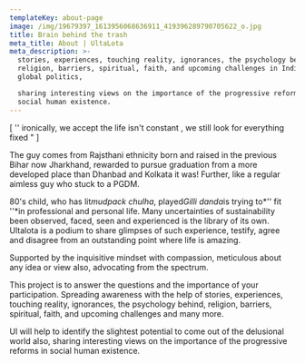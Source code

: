 ```yaml
---
templateKey: about-page
image: /img/19679397_1613956068636911_419396289790705622_o.jpg
title: Brain behind the trash
meta_title: About | UltaLota
meta_description: >-
  stories, experiences, touching reality, ignorances, the psychology behind,
  religion, barriers, spiritual, faith, and upcoming challenges in Indian and
  global politics,

  sharing interesting views on the importance of the progressive reforms in
  social human existence.
---
```

\[ '' ironically, we accept the life isn't constant , we still look for everything fixed " ]

The guy comes from Rajsthani ethnicity born and raised in the previous Bihar now Jharkhand, rewarded to pursue graduation from a more developed place than Dhanbad and Kolkata it was! Further, like a regular aimless guy who stuck to a PGDM.

80's child, who has lit*mudpack chulha*, played*Gilli danda*is trying to*'' fit ''*in professional and personal life. Many uncertainties of sustainability been observed, faced, seen and experienced is the library of its own. Ultalota is a podium to share glimpses of such experience, testify, agree and disagree from an outstanding point where life is amazing.

Supported by the inquisitive mindset with compassion, meticulous about any idea or view also, advocating from the spectrum.

This project is to answer the questions and the importance of your participation. Spreading awareness with the help of stories, experiences, touching reality, ignorances, the psychology behind, religion, barriers, spiritual, faith, and upcoming challenges and many more.

Ul will help to identify the slightest potential to come out of the delusional world also, sharing interesting views on the importance of the progressive reforms in social human existence.
